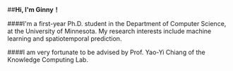 ##**Hi, I'm Ginny！**

####I'm a first-year Ph.D. student in the Department of Computer Science, at the University of Minnesota. My research interests include machine learning and spatiotemporal prediction.

####I am very fortunate to be advised by Prof. Yao-Yi Chiang of the Knowledge Computing Lab.
